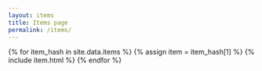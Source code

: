 ```yaml
---
layout: items
title: Items page
permalink: /items/
---
```

{% for item_hash in site.data.items %}
{% assign item = item_hash[1] %}
  {% include item.html %}
{% endfor %}